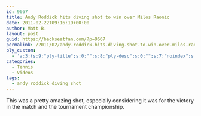 ```yaml
---
id: 9667
title: Andy Roddick hits diving shot to win over Milos Raonic
date: 2011-02-22T09:16:19+00:00
author: Matt B.
layout: post
guid: https://backseatfan.com/?p=9667
permalink: /2011/02/andy-roddick-hits-diving-shot-to-win-over-milos-raonic/
ply_custom:
  - 'a:3:{s:9:"ply-title";s:0:"";s:8:"ply-desc";s:0:"";s:7:"noindex";s:0:"";}'
categories:
  - Tennis
  - Videos
tags:
  - andy roddick diving shot
---
```


<div class="entry">
  <p>
    This was a pretty amazing shot, especially considering it was for the victory in the match and the tournament championship.<br />
  </p>
</div>
